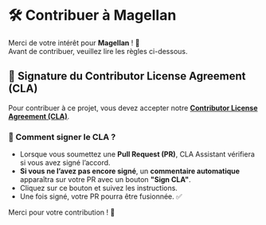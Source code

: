 # 🛠 Contribuer à Magellan

Merci de votre intérêt pour **Magellan** ! 🎉  
Avant de contribuer, veuillez lire les règles ci-dessous.

## 🔐 Signature du Contributor License Agreement (CLA)

Pour contribuer à ce projet, vous devez accepter notre **[Contributor License Agreement (CLA)](CLA.md)**.

### 📌 Comment signer le CLA ?
- Lorsque vous soumettez une **Pull Request (PR)**, CLA Assistant vérifiera si vous avez signé l’accord.
- **Si vous ne l’avez pas encore signé**, un **commentaire automatique** apparaîtra sur votre PR avec un bouton **"Sign CLA"**.
- Cliquez sur ce bouton et suivez les instructions.
- Une fois signé, votre PR pourra être fusionnée. ✅

Merci pour votre contribution ! 🚀
